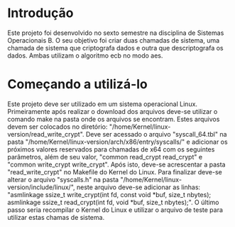 # Introdução

Este projeto foi desenvolvido no sexto semestre na disciplina de Sistemas Operacionais B.
O seu objetivo foi criar duas chamadas de sistema, uma chamada de sistema que criptografa dados
e outra que descriptografa os dados. Ambas utilizam o algoritmo ecb no modo aes.

# Começando a utilizá-lo

Este projeto deve ser utilizado em um sistema operacional Linux.
Primeiramente após realizar o download dos arquivos deve-se utilizar o comando make
na pasta onde os arquivos se encontram.
Estes arquivos devem ser colocados no diretório:
"/home/Kernel/linux-version/read_write_crypt".
Deve ser acessado o arquivo "syscall_64.tbl" na pasta
"/home/Kernel/linux-version/arch/x86/entry/syscalls/" e adicionar os próximos valores
reservados para chamadas de x64 com os seguintes parâmetros, além de seu valor, 
"common  read_crypt       read_crypt" e "common  write_crypt       write_crypt".
Após isto, deve-se acrescentar a pasta "read_write_crypt" no Makefile do Kernel do Linux.
Para finalizar deve-se alterar o arquivo "syscalls.h" na pasta
"/home/Kernel/linux-version/include/linux/", neste arquivo deve-se adicionar as linhas:
"asmlinkage ssize_t write_crypt(int fd, const void *buf, size_t nbytes);
 asmlinkage ssize_t read_crypt(int fd, void *buf, size_t nbytes);".
O último passo seria recompilar o Kernel do Linux e utilizar o arquivo de teste para utilizar estas
chamas de sistema.
